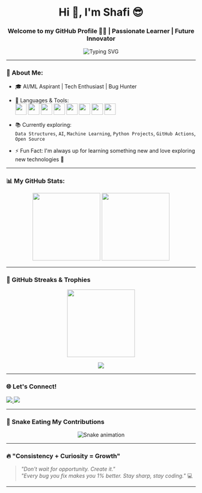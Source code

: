<h1 align="center">Hi 👋, I'm  Shafi 😎</h1>
<h3 align="center">Welcome to my GitHub Profile 👨‍💻 | Passionate Learner | Future Innovator</h3>

<p align="center">
  <img src="https://readme-typing-svg.herokuapp.com?font=Fira+Code&size=24&duration=3000&pause=1000&color=00F700&center=true&vCenter=true&width=440&lines=Self-taught+Programmer;Love+to+Build+and+Break+Things;Always+Learning+New+Techs;Let's+Connect+%F0%9F%92%AC" alt="Typing SVG" />
</p>

---

### 🧠 About Me:

- 🎓 AI/ML Aspirant | Tech Enthusiast | Bug Hunter 
- 🧰 Languages & Tools:  
  <img src="https://cdn.jsdelivr.net/gh/devicons/devicon/icons/python/python-original.svg" height="30" />
  <img src="https://cdn.jsdelivr.net/gh/devicons/devicon/icons/c/c-original.svg" height="30" />
  <img src="https://cdn.jsdelivr.net/gh/devicons/devicon/icons/cplusplus/cplusplus-original.svg" height="30" />
  <img src="https://cdn.jsdelivr.net/gh/devicons/devicon/icons/java/java-original.svg" height="30" />
  <img src="https://cdn.jsdelivr.net/gh/devicons/devicon/icons/html5/html5-original.svg" height="30" />
  <img src="https://cdn.jsdelivr.net/gh/devicons/devicon/icons/css3/css3-original.svg" height="30" />
  <img src="https://cdn.jsdelivr.net/gh/devicons/devicon/icons/git/git-original.svg" height="30" />
  <img src="https://skillicons.dev/icons?i=github" height="30" />
  
- 📚 Currently exploring:  
  `Data Structures`, `AI`, `Machine Learning`, `Python Projects`, `GitHub Actions`, `Open Source`

- ⚡ Fun Fact: I'm always up for learning something new and love exploring new technologies 🚀

---

### 📊 My GitHub Stats:
<div align="center">
  <img src="https://github-readme-stats.vercel.app/api?username=Atulsinghbirla&show_icons=true&theme=radical&border_radius=10" height="180"/>
  <img src="https://github-readme-stats.vercel.app/api/top-langs?username=Atulsinghbirla&layout=compact&theme=dracula&langs_count=6&hide_border=true" height="180"/>
</div>

---

### 🎯 GitHub Streaks & Trophies

<p align="center">
  <img src="https://github-readme-streak-stats.herokuapp.com/?user=Atulsinghbirla&theme=tokyonight&hide_border=true" height="180"/>
</p>

<p align="center">
  <img src="https://github-profile-trophy.vercel.app/?username=Atulsinghbirla&theme=onestar&no-frame=true&margin-w=10&row=1" />
</p>

---

### 🌐 Let's Connect!

<div align="left">
  <a href="mailto:mohdshafi2373@gmail.com" target="_blank">
    <img src="https://img.shields.io/badge/Gmail-D14836?style=for-the-badge&logo=gmail&logoColor=white" />
  </a>
  <a href="" target="_blank">
    <img src="https://img.shields.io/badge/LinkedIn-0A66C2?style=for-the-badge&logo=linkedin&logoColor=white" />
  </a>
</div>

---

### 🐍 Snake Eating My Contributions

<p align="center">
<img src="https://raw.githubusercontent.com/Atulsinghbirla/Atulsinghbirla/output/snake.svg" alt="Snake animation" />
</p>

---

### 🔥 "Consistency + Curiosity = Growth"

> _"Don't wait for opportunity. Create it."_  
> _"Every bug you fix makes you 1% better. Stay sharp, stay coding."_ 💻

---
